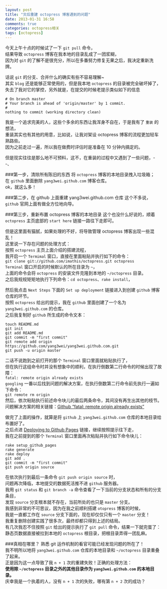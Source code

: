 ```yaml
---
layout: post
title: "灾后重建 octopress 博客遇到的问题"
date: 2013-01-31 16:58
comments: true
categories: octopress相关
tags: [octopress]
---
```

今天上午十点的时候试了一下 `git pull` 命令，  
结果导致 `octopress` 博客在我本地的目录乱成了一团浆糊，  
因为对 `git` 的了解不是很充分，所以在多番努力修复无果之后，我决定重新洗牌。  
<!-- more -->
话说 `git` 的分支、合并什么的确实有些不容易理解~  
其实 `blog` 还是能够正常使用的，但是我本地 `octopress` 的目录被完全破坏掉了，  
失去了我对它的掌控，另外就是，在提交的时候老提示类似如下的信息  
<pre><code># On branch master
# Your branch is ahead of 'origin/master' by 1 commit.
#
nothing to commit (working directory clean)</code></pre>
我是一个追求完美的人，这些个多余的东西让我浑身不自在，于是我有了 `重装` 的想法，  
重装其实也有其他的用意，比如说，让我对架设 octopress 博客的流程更加轻车熟路些。  
因为之前走过一遍，所以我在做费时评估时是准备在 10 分钟内搞定的。  

但是现实往往是那么地不可预料，这不，在重装的过程中又遇到了一些问题，- -、  

###第一步，清除所有陈旧的东西
将 `octopress` 博客的本地目录拽入垃圾箱；  
在 `github` 里面删除 `yang3wei.github.com` 博客仓库。  
ok，就这么多！  

###第二步，在 github 上面重建 yang3wei.github.com 仓库
这个不多说，`github` 官网上面有做全方位地向导。  

###第三步，重新布置 octopress 博客的本地目录
这个也没什么好说的，顺着 `octopress` 主页底部的 `start here` 链接一路往下走即可。  

但是这里面有猫腻，如果处理的不好，将导致管理 octopress 博客出现一些混乱！  
这里说一下存在问题的处理方式：  
按照 `octopress` 主页上面介绍的搭建流程，  
我开启一个 `Termimal` 窗口，直接在里面粘贴并执行如下的命令：  
`git clone git://github.com/imathis/octopress.git octopress`  
`Terminal` 窗口开启的时候默认的所在目录为 `~`，  
上面的命令会将 `octopress` 的安装文件克隆到本地的 `~/octopress` 目录。  
之后我规规矩矩地执行下列命令：`cd octopress`、`rake install`，  

然后我点击 `Next Steps` 下面的 `Set up deployment` 链接进入到创建 `github` 博客仓库的环节。  
按照 `octopress` 给出的提示，我在 `github` 里面创建了一个名为 `yang3wei.github.com` 的仓库。  
之后我复制好 `github` 所生成的命令文本：
<pre><code>touch README.md
git init
git add README.md
git commit -m "first commit"
git remote add origin https://github.com/yang3wei/yang3wei.github.com.git
git push -u origin master
</code></pre>
二话不说跑到之前打开的那个 `Terminal` 窗口里面就粘贴执行了，  
但在执行这组命令时并没有想象中的顺利，在执行倒数第二行命令的时候出现了故障：  
`fatal: remote origin already exists`  
`googling` 一番以后找到问题的解决方案，在执行倒数第二行命令前先执行一遍如下命令：  
`git remote rm origin`  
然后，依次粘贴执行前述命令块儿的最后两条命令，其间没有再生出其他的枝节。  
问题解决方案的相关链接：[Github “fatal: remote origin already exists”](http://stackoverflow.com/questions/10904339/github-fatal-remote-origin-already-exists)

做完了上面的操作，就算是将 `github` 上 `yang3wei.github.com` 仓库的本地目录给布置好了。  
之后点进 [Deploying to Github Pages](http://octopress.org/docs/deploying/github/) 链接，继续按照提示往下走，  
我在之前提到的那个 `Terminal` 窗口里面再次粘贴并执行如下命令块儿：  
<pre><code>rake setup_github_pages
rake generate
rake deploy
git add .
git commit -m "first commit"
git push origin source
</code></pre>
在依次执行到最后一条命令 `git push origin source` 时，  
问题再次降临，本地提交的数据死活推不进 `github` 服务器。  
我用 `git status` 和 `git branch -a` 命令查看了一下当前的分支状态和所有的分支条目，  
发现 `source` 分支根本就不存在，当前所处的也只是 `master` 分支。  
我感到非常的不可思议，因为在我之前顺利搭建 `otopress` 博客的时候，  
我是一直都工作在 `source` 分支下面的，现在却仅仅只有一个 `master` 分支！  
我重复删除创建实践了很多次，最终却都只得到上述的结局。  
有几次我忍不住按照 `git` 给出的提示执行了 `git pull` 命令，结果一下就完蛋了：  
静态页数据直接被拉到本地的 `octopress` 根目录，把根目录弄得一团乱麻。   

###真相在哪里？
熟悉 git 运作机制的看官可能已经发现问题的所在了！  
我不明所以地将 `yang3wei.github.com` 仓库的本地目录和 `~/octopress` 目录重叠了起来。  
正是因为这一点导致了我 `n + 1` 次的重建失败！正确的处理方法：  
__使用除 `~/octopress` 目录之外的其他目录作为 `yang3wei.github.com` 的本地目录。__  
庆幸我是一个执着的人，没有 `n + 1` 次的失败，哪有第 `n + 2` 次的成功？  





